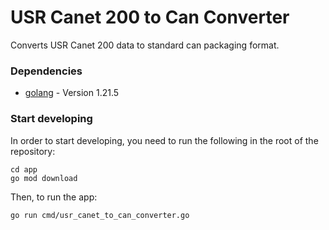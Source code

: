 # USR Canet 200 to Can Converter

Converts USR Canet 200 data to standard can packaging format.

### Dependencies

- [golang](https://go.dev/) - Version 1.21.5

### Start developing

In order to start developing, you need to run the following in the root of the repository:

    cd app
    go mod download

Then, to run the app:

    go run cmd/usr_canet_to_can_converter.go
